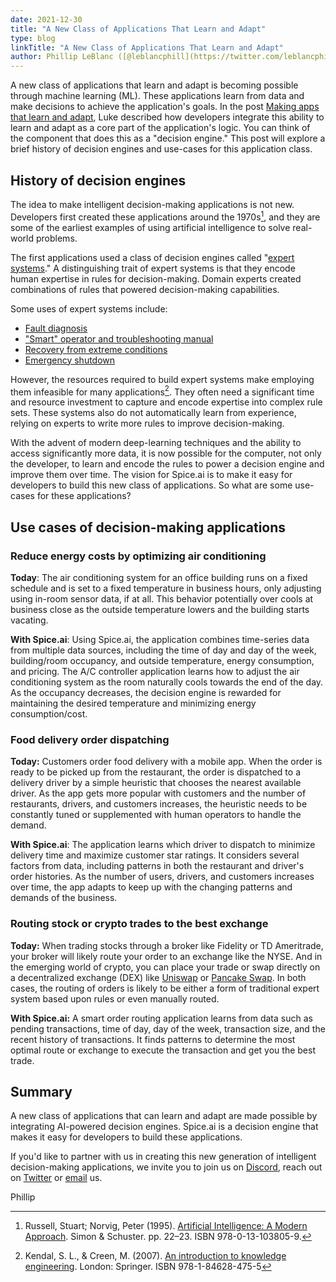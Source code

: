 ```yaml
---
date: 2021-12-30
title: "A New Class of Applications That Learn and Adapt"
type: blog
linkTitle: "A New Class of Applications That Learn and Adapt"
author: Phillip LeBlanc ([@leblancphill](https://twitter.com/leblancphill))
---
```


A new class of applications that learn and adapt is becoming possible through machine learning (ML). These applications learn from data and make decisions to achieve the application's goals. In the post [Making apps that learn and adapt](https://blog.spiceai.org/posts/2021/11/05/making-apps-that-learn-and-adapt/), Luke described how developers integrate this ability to learn and adapt as a core part of the application's logic. You can think of the component that does this as a "decision engine." This post will explore a brief history of decision engines and use-cases for this application class.

## History of decision engines

The idea to make intelligent decision-making applications is not new. Developers first created these applications around the 1970s[^1], and they are some of the earliest examples of using artificial intelligence to solve real-world problems.

The first applications used a class of decision engines called "[expert systems](https://en.wikipedia.org/wiki/Expert_system)." A distinguishing trait of expert systems is that they encode human expertise in rules for decision-making. Domain experts created combinations of rules that powered decision-making capabilities.

Some uses of expert systems include:

- [Fault diagnosis](https://ieeexplore.ieee.org/document/9549566)
- ["Smart" operator and troubleshooting manual](https://www.gregstanleyandassociates.com/whitepapers/IFAC91objectPaper.pdf)
- [Recovery from extreme conditions](https://www.gregstanleyandassociates.com/whitepapers/IFAC91objectPaper.pdf)
- [Emergency shutdown](https://www.gregstanleyandassociates.com/whitepapers/IFAC91objectPaper.pdf)

However, the resources required to build expert systems make employing them infeasible for many applications[^2]. They often need a significant time and resource investment to capture and encode expertise into complex rule sets. These systems also do not automatically learn from experience, relying on experts to write more rules to improve decision-making.

With the advent of modern deep-learning techniques and the ability to access significantly more data, it is now possible for the computer, not only the developer, to learn and encode the rules to power a decision engine and improve them over time. The vision for Spice.ai is to make it easy for developers to build this new class of applications. So what are some use-cases for these applications?

## Use cases of decision-making applications

### Reduce energy costs by optimizing air conditioning

**Today**: The air conditioning system for an office building runs on a fixed schedule and is set to a fixed temperature in business hours, only adjusting using in-room sensor data, if at all. This behavior potentially over cools at business close as the outside temperature lowers and the building starts vacating.

**With Spice.ai**: Using Spice.ai, the application combines time-series data from multiple data sources, including the time of day and day of the week, building/room occupancy, and outside temperature, energy consumption, and pricing. The A/C controller application learns how to adjust the air conditioning system as the room naturally cools towards the end of the day. As the occupancy decreases, the decision engine is rewarded for maintaining the desired temperature and minimizing energy consumption/cost.

### Food delivery order dispatching

**Today:** Customers order food delivery with a mobile app. When the order is ready to be picked up from the restaurant, the order is dispatched to a delivery driver by a simple heuristic that chooses the nearest available driver. As the app gets more popular with customers and the number of restaurants, drivers, and customers increases, the heuristic needs to be constantly tuned or supplemented with human operators to handle the demand.

**With Spice.ai**: The application learns which driver to dispatch to minimize delivery time and maximize customer star ratings. It considers several factors from data, including patterns in both the restaurant and driver's order histories. As the number of users, drivers, and customers increases over time, the app adapts to keep up with the changing patterns and demands of the business.

### Routing stock or crypto trades to the best exchange

**Today:** When trading stocks through a broker like Fidelity or TD Ameritrade, your broker will likely route your order to an exchange like the NYSE. And in the emerging world of crypto, you can place your trade or swap directly on a decentralized exchange (DEX) like [Uniswap](https://uniswap.org) or [Pancake Swap](https://pancakeswap.finance/). In both cases, the routing of orders is likely to be either a form of traditional expert system based upon rules or even manually routed.

**With Spice.ai:** A smart order routing application learns from data such as pending transactions, time of day, day of the week, transaction size, and the recent history of transactions. It finds patterns to determine the most optimal route or exchange to execute the transaction and get you the best trade.

## Summary

A new class of applications that can learn and adapt are made possible by integrating AI-powered decision engines. Spice.ai is a decision engine that makes it easy for developers to build these applications.

If you'd like to partner with us in creating this new generation of intelligent decision-making applications, we invite you to join us on [Discord](https://discord.gg/kZnTfneP5u), reach out on [Twitter](https://twitter.com/SpiceAIHQ) or [email](mailto:hey@spiceai.io) us.

Phillip

[^1]: Russell, Stuart; Norvig, Peter (1995). [Artificial Intelligence: A Modern Approach](http://aima.cs.berkeley.edu/). Simon & Schuster. pp. 22–23. ISBN 978-0-13-103805-9.
[^2]: Kendal, S. L., & Creen, M. (2007). [An introduction to knowledge engineering](https://www.worldcat.org/title/introduction-to-knowledge-engineering/oclc/70987401). London: Springer. ISBN 978-1-84628-475-5
